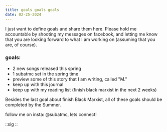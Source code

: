 ```yaml
---
title: goals goals goals
date: 02-25-2024
---
```


I just want to define goals and share them here. Please hold me accountable by shooting my messages on facebook, and letting me know that you are looking forward to what I am working on (assuming that you are, of course).

### goals:
- 2 new songs released this spring
- 1 subatmc set in the spring time
- preview some of this story that I am writing, called "M."
- keep up with this journal
- keep up with my reading list (finish black marxist in the next 2 weeks)

Besides the last goal about finish Black Marxist, all of these goals should be completed by the Summer.

follow me on insta: @subatmc, lets connect!

::sig
::
